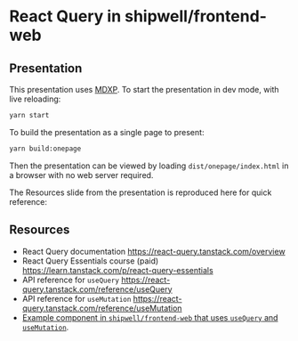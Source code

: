 # React Query in shipwell/frontend-web

## Presentation

This presentation uses [MDXP][]. To start the presentation in dev mode, with live reloading:

```sh
yarn start
```

To build the presentation as a single page to present:

```sh
yarn build:onepage
```

Then the presentation can be viewed by loading `dist/onepage/index.html` in a browser with no web server required.

[mdxp]: https://0phoff.github.io/MDXP/

The Resources slide from the presentation is reproduced here for quick reference:

## Resources

- React Query documentation <https://react-query.tanstack.com/overview>
- React Query Essentials course (paid) <https://learn.tanstack.com/p/react-query-essentials>
- API reference for `useQuery` <https://react-query.tanstack.com/reference/useQuery>
- API reference for `useMutation` <https://react-query.tanstack.com/reference/useMutation>
- [Example component in `shipwell/frontend-web` that uses `useQuery` and `useMutation`](https://github.com/shipwell/frontend-web/blob/24cff118270ea38e5b896dc83d8f6a28ae1fb4d9/src/app/containers/drayageShipment/components/Stops/index.js).
